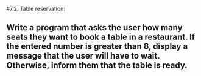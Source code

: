 #7.2. Table reservation:
## Write a program that asks the user how many seats they want to book a table in a restaurant. If the entered number is greater than 8, display a message that the user will have to wait. Otherwise, inform them that the table is ready.
